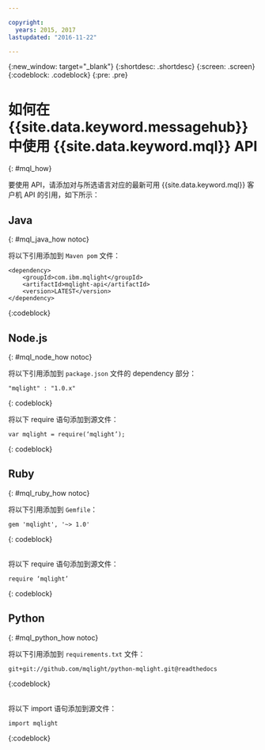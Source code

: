 ```yaml
---

copyright:
  years: 2015, 2017
lastupdated: "2016-11-22"

---
```


{:new_window: target="_blank"}
{:shortdesc: .shortdesc}
{:screen: .screen}
{:codeblock: .codeblock}
{:pre: .pre}

# 如何在 {{site.data.keyword.messagehub}} 中使用 {{site.data.keyword.mql}} API
{: #mql_how}


要使用 API，请添加对与所选语言对应的最新可用 {{site.data.keyword.mql}} 客户机 API 的引用，如下所示：


## Java
{: #mql_java_how notoc}

将以下引用添加到 <code>Maven pom</code> 文件：

```
<dependency>
    <groupId>com.ibm.mqlight</groupId>
    <artifactId>mqlight-api</artifactId>
    <version>LATEST</version>
</dependency>
```
{:codeblock}



## Node.js
{: #mql_node_how notoc}

将以下引用添加到 <code>package.json</code> 文件的 dependency 部分：

<pre class="pre"><code>"mqlight" : "1.0.x"</code></pre>
{: codeblock}

将以下 require 语句添加到源文件：

<pre class="pre"><code>var mqlight = require(‘mqlight’);</code></pre>
{: codeblock}


## Ruby
{: #mql_ruby_how notoc}

将以下引用添加到 <code>Gemfile</code>：

```
gem 'mqlight', '~> 1.0'
```
{: codeblock}

<br>
将以下 require 语句添加到源文件：

```
require ‘mqlight’
```
{: codeblock}



## Python
{: #mql_python_how notoc}

将以下引用添加到 <code>requirements.txt</code> 文件：

```
git+git://github.com/mqlight/python-mqlight.git@readthedocs
```
{:codeblock}

<br>
将以下 import 语句添加到源文件：

```
import mqlight
```
{:codeblock}


